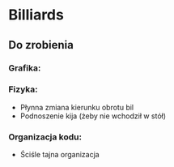 # Billiards

## Do zrobienia

### Grafika:

### Fizyka:
- Płynna zmiana kierunku obrotu bil
- Podnoszenie kija (żeby nie wchodził w stół)

### Organizacja kodu:
- Ściśle tajna organizacja
